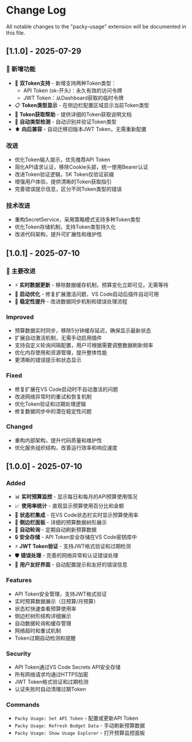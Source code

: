 # Change Log

All notable changes to the "packy-usage" extension will be documented in this file.

## [1.1.0] - 2025-07-29

### 🚀 新增功能
- 🔑 **双Token支持** - 新增支持两种Token类型：
  - API Token (sk-开头)：永久有效的访问令牌
  - JWT Token：从Dashboard获取的临时令牌
- 📋 **Token类型显示** - 在侧边栏配置区域显示当前Token类型
- 📖 **Token获取帮助** - 提供详细的Token获取说明文档
- 🔄 **自动类型检测** - 自动识别并验证Token类型
- ⬆️ **向后兼容** - 自动迁移旧版本JWT Token，无需重新配置

### 改进
- 优化Token输入提示，优先推荐API Token
- 简化API请求认证，移除Cookie头部，统一使用Bearer认证
- 改进Token验证逻辑，SK Token仅验证前缀
- 增强用户体验，提供清晰的Token获取指引
- 完善错误提示信息，区分不同Token类型的错误

### 技术改进
- 重构SecretService，采用策略模式支持多种Token类型
- 优化Token存储机制，支持Token类型持久化
- 改进代码架构，提升可扩展性和维护性

## [1.0.1] - 2025-07-10

### 🎉 主要改进
- ⚡ **实时数据更新** - 移除数据缓存机制，预算变化立即可见，无需等待
- 🚀 **启动优化** - 修复扩展激活问题，VS Code启动后插件自动可用
- 🔧 **稳定性提升** - 改进数据同步机制和错误处理流程

### Improved
- 预算数据实时同步，移除5分钟缓存延迟，确保显示最新状态
- 扩展自动激活机制，无需手动启用插件
- 支持自定义轮询间隔配置，用户可根据需要调整数据刷新频率
- 优化内存使用和资源管理，提升整体性能
- 更清晰的错误提示和状态显示

### Fixed
- 修复扩展在VS Code启动时不自动激活的问题
- 改进网络异常时的重试和恢复机制
- 优化Token验证和过期处理逻辑
- 修复数据同步中的潜在稳定性问题

### Changed
- 重构内部架构，提升代码质量和维护性
- 优化服务组织结构，改善运行效率和响应速度

## [1.0.0] - 2025-07-10

### Added
- 📊 **实时预算监控** - 显示每日和每月的API预算使用情况
- 📈 **使用率统计** - 直观显示预算使用百分比和金额
- 🔧 **状态栏集成** - 在VS Code状态栏实时显示预算使用率
- 🌳 **侧边栏面板** - 详细的预算数据树形展示
- 🔄 **自动轮询** - 定期自动刷新预算数据
- 🔒 **安全存储** - API Token安全存储在VS Code密钥库中
- ⚡ **JWT Token验证** - 支持JWT格式验证和过期检测
- 🛡️ **错误处理** - 完善的网络异常和认证错误处理
- 📱 **用户友好界面** - 自动配置提示和友好的错误信息

### Features
- API Token安全管理，支持JWT格式验证
- 实时预算数据展示（日预算/月预算）
- 状态栏快速查看预算使用率
- 侧边栏树形结构详细展示
- 自动数据轮询和缓存管理
- 网络超时和重试机制
- Token过期自动检测和提醒

### Security
- API Token通过VS Code Secrets API安全存储
- 所有网络请求均通过HTTPS加密
- JWT Token格式验证和过期检测
- 认证失败时自动清理过期Token

### Commands
- `Packy Usage: Set API Token` - 配置或更新API Token
- `Packy Usage: Refresh Budget Data` - 手动刷新预算数据
- `Packy Usage: Show Usage Explorer` - 打开预算监控面板
